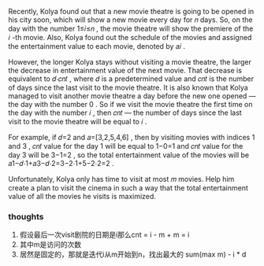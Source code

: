 Recently, Kolya found out that a new movie theatre is going to be opened in his city soon, which will show a new movie
every day for 𝑛
days. So, on the day with the number 1≤𝑖≤𝑛
, the movie theatre will show the premiere of the 𝑖
-th movie. Also, Kolya found out the schedule of the movies and assigned the entertainment value to each movie, denoted
by 𝑎𝑖
.

However, the longer Kolya stays without visiting a movie theatre, the larger the decrease in entertainment value of the
next movie. That decrease is equivalent to 𝑑⋅𝑐𝑛𝑡
, where 𝑑
is a predetermined value and 𝑐𝑛𝑡
is the number of days since the last visit to the movie theatre. It is also known that Kolya managed to visit another
movie theatre a day before the new one opened — the day with the number 0
. So if we visit the movie theatre the first time on the day with the number 𝑖
, then 𝑐𝑛𝑡
— the number of days since the last visit to the movie theatre will be equal to 𝑖
.

For example, if 𝑑=2
and 𝑎=[3,2,5,4,6]
, then by visiting movies with indices 1
and 3
, 𝑐𝑛𝑡
value for the day 1
will be equal to 1−0=1
and 𝑐𝑛𝑡
value for the day 3
will be 3−1=2
, so the total entertainment value of the movies will be 𝑎1−𝑑⋅1+𝑎3−𝑑⋅2=3−2⋅1+5−2⋅2=2
.

Unfortunately, Kolya only has time to visit at most 𝑚
movies. Help him create a plan to visit the cinema in such a way that the total entertainment value of all the movies he
visits is maximized.

### thoughts

1. 假设最后一次visit剧院的日期是i那么cnt = i - m + m = i
2. 其中m是访问的次数
3. 居然是固定的，那就是迭代i从m开始到n，找出最大的 sum(max m) - i * d
